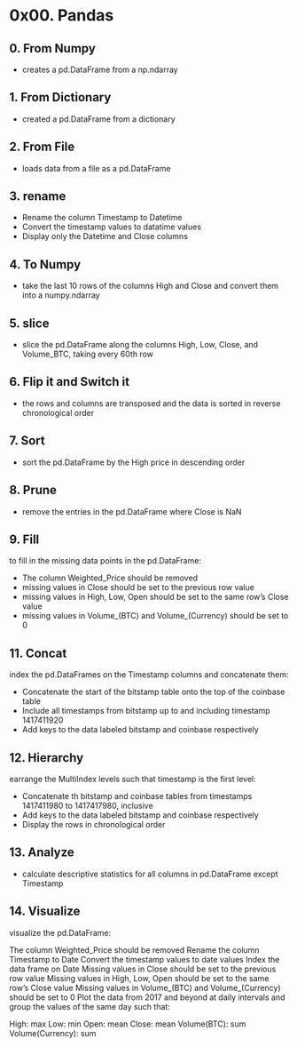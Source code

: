  # 0x00. Pandas
 
 ## 0. From Numpy
* creates a pd.DataFrame from a np.ndarray

## 1. From Dictionary

* created a pd.DataFrame from a dictionary

## 2. From File

* loads data from a file as a pd.DataFrame

## 3. rename

* Rename the column Timestamp to Datetime
* Convert the timestamp values to datatime values
* Display only the Datetime and Close columns

## 4. To Numpy
* take the last 10 rows of the columns High and Close and convert them into a numpy.ndarray

## 5. slice
*  slice the pd.DataFrame along the columns High, Low, Close, and Volume_BTC, taking every 60th row

## 6. Flip it and Switch it

*  the rows and columns are transposed and the data is sorted in reverse chronological order

## 7. Sort
*  sort the pd.DataFrame by the High price in descending order
## 8. Prune

* remove the entries in the pd.DataFrame where Close is NaN

## 9. Fill
 to fill in the missing data points in the pd.DataFrame:

* The column Weighted_Price should be removed
* missing values in Close should be set to the previous row value
* missing values in High, Low, Open should be set to the same row’s Close value
* missing values in Volume_(BTC) and Volume_(Currency) should be set to 0

## 11. Concat
index the pd.DataFrames on the Timestamp columns and concatenate them:

* Concatenate the start of the bitstamp table onto the top of the coinbase table
* Include all timestamps from bitstamp up to and including timestamp 1417411920
* Add keys to the data labeled bitstamp and coinbase respectively

## 12. Hierarchy

earrange the MultiIndex levels such that timestamp is the first level:

* Concatenate th bitstamp and coinbase tables from timestamps 1417411980 to 1417417980, inclusive
* Add keys to the data labeled bitstamp and coinbase respectively
* Display the rows in chronological order

##  13. Analyze
*  calculate descriptive statistics for all columns in pd.DataFrame except Timestamp

## 14. Visualize
visualize the pd.DataFrame:

The column Weighted_Price should be removed
Rename the column Timestamp to Date
Convert the timestamp values to date values
Index the data frame on Date
Missing values in Close should be set to the previous row value
Missing values in High, Low, Open should be set to the same row’s Close value
Missing values in Volume_(BTC) and Volume_(Currency) should be set to 0
Plot the data from 2017 and beyond at daily intervals and group the values of the same day such that:

High: max
Low: min
Open: mean
Close: mean
Volume(BTC): sum
Volume(Currency): sum